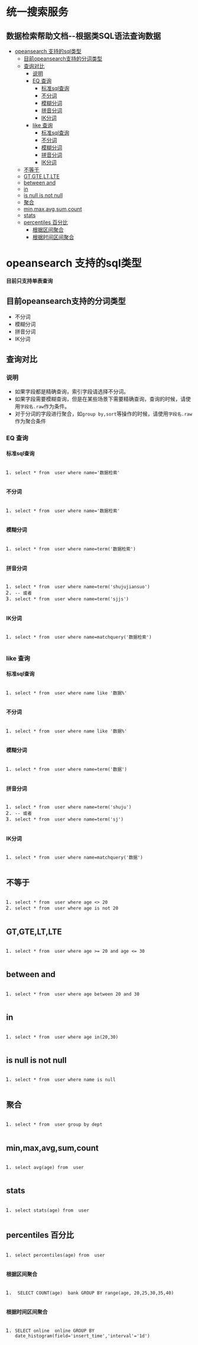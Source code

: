 # 统一搜索服务

## 数据检索帮助文档--根据类SQL语法查询数据 ##

<div id="wmd-preview" class="wmd-preview"><div class="md-section-divider"></div><p data-anchor-id="x9l3"><div class="toc">
<ul>
<li><a href="#opeansearch-支持的sql类型">opeansearch 支持的sql类型</a><ul>
<li><a href="#目前opeansearch支持的分词类型">目前opeansearch支持的分词类型</a></li>
<li><a href="#查询对比">查询对比</a><ul>
<li><a href="#说明">说明</a></li>
<li><a href="#eq-查询">EQ 查询</a><ul>
<li><a href="#标准sql查询">标准sql查询</a></li>
<li><a href="#不分词">不分词</a></li>
<li><a href="#模糊分词">模糊分词</a></li>
<li><a href="#拼音分词">拼音分词</a></li>
<li><a href="#ik分词">IK分词</a></li>
</ul>
</li>
<li><a href="#like-查询">like 查询</a><ul>
<li><a href="#标准sql查询-1">标准sql查询</a></li>
<li><a href="#不分词-1">不分词</a></li>
<li><a href="#模糊分词-1">模糊分词</a></li>
<li><a href="#拼音分词-1">拼音分词</a></li>
<li><a href="#ik分词-1">IK分词</a></li>
</ul>
</li>
</ul>
</li>
<li><a href="#不等于">不等于</a></li>
<li><a href="#gtgteltlte">GT,GTE,LT,LTE</a></li>
<li><a href="#between-and">between and</a></li>
<li><a href="#in">in</a></li>
<li><a href="#is-null-is-not-null">is null is not null</a></li>
<li><a href="#聚合">聚合</a></li>
<li><a href="#minmaxavgsumcount">min,max,avg,sum,count</a></li>
<li><a href="#stats">stats</a></li>
<li><a href="#percentiles-百分比">percentiles 百分比</a>
<ul>
<li><a href="#根据区间聚合">根据区间聚合</a></li>
<li><a href="#根据时间区间聚合">根据时间区间聚合</a></li>
</ul>

</ul>
</li>
</ul>
</li>
</ul>
</div>
</p><div class="md-section-divider"></div><h1 data-anchor-id="hn20" id="opeansearch-支持的sql类型">opeansearch 支持的sql类型</h1><p data-anchor-id="xys7"><strong>目前只支持单表查询</strong></p><div class="md-section-divider"></div><h2 data-anchor-id="4kh6" id="目前opeansearch支持的分词类型">目前opeansearch支持的分词类型</h2><ul data-anchor-id="sbfu">
<li>不分词</li>
<li>模糊分词</li>
<li>拼音分词</li>
<li>IK分词</li>
</ul><div class="md-section-divider"></div><h2 data-anchor-id="yaz1" id="查询对比">查询对比</h2><div class="md-section-divider"></div><h3 data-anchor-id="an95" id="说明">说明</h3><ul data-anchor-id="8mdt">
<li>如果字段都是精确查询，索引字段请选择不分词。</li>
<li>如果字段需要模糊查询，但是在某些场景下需要精确查询，查询的时候，请使用<code>字段名.raw</code>作为条件。</li>
<li>对于分词的字段进行聚合，如<code>group by,sort</code>等操作的时候，请使用<code>字段名.raw</code>作为聚合条件</li>
</ul><div class="md-section-divider"></div><h3 data-anchor-id="joh5" id="eq-查询">EQ 查询</h3><div class="md-section-divider"></div><h4 data-anchor-id="tztv" id="标准sql查询">标准sql查询</h4><div class="md-section-divider"></div><pre class="prettyprint linenums prettyprinted" data-anchor-id="brlf"><ol class="linenums"><li class="L0"><code class="language-sql"><span class="kwd">select</span><span class="pln"> </span><span class="pun">*</span><span class="pln"> </span><span class="kwd">from</span><span class="pln">  user </span><span class="kwd">where</span><span class="pln"> name</span><span class="pun">=</span><span class="str">'数据检索'</span></code></li></ol></pre><div class="md-section-divider"></div><h4 data-anchor-id="l3a5" id="不分词">不分词</h4><div class="md-section-divider"></div><pre class="prettyprint linenums prettyprinted" data-anchor-id="crfx"><ol class="linenums"><li class="L0"><code class="language-sql"><span class="kwd">select</span><span class="pln"> </span><span class="pun">*</span><span class="pln"> </span><span class="kwd">from</span><span class="pln">  user </span><span class="kwd">where</span><span class="pln"> name</span><span class="pun">=</span><span class="str">'数据检索'</span></code></li></ol></pre><div class="md-section-divider"></div><h4 data-anchor-id="ex99" id="模糊分词">模糊分词</h4><div class="md-section-divider"></div><pre class="prettyprint linenums prettyprinted" data-anchor-id="1ve6"><ol class="linenums"><li class="L0"><code class="language-sql"><span class="kwd">select</span><span class="pln"> </span><span class="pun">*</span><span class="pln"> </span><span class="kwd">from</span><span class="pln">  user </span><span class="kwd">where</span><span class="pln"> name</span><span class="pun">=</span><span class="pln">term</span><span class="pun">(</span><span class="str">'数据检索'</span><span class="pun">)</span></code></li></ol></pre><div class="md-section-divider"></div><h4 data-anchor-id="bg5d" id="拼音分词">拼音分词</h4><div class="md-section-divider"></div><pre class="prettyprint linenums prettyprinted" data-anchor-id="fg1c"><ol class="linenums"><li class="L0"><code class="language-sql"><span class="kwd">select</span><span class="pln"> </span><span class="pun">*</span><span class="pln"> </span><span class="kwd">from</span><span class="pln">  user </span><span class="kwd">where</span><span class="pln"> name</span><span class="pun">=</span><span class="pln">term</span><span class="pun">(</span><span class="str">'shujujiansuo'</span><span class="pun">)</span></code></li><li class="L1"><code class="language-sql"><span class="pun">--</span><span class="pln"> </span><span class="pun">或者</span></code></li><li class="L2"><code class="language-sql"><span class="kwd">select</span><span class="pln"> </span><span class="pun">*</span><span class="pln"> </span><span class="kwd">from</span><span class="pln">  user </span><span class="kwd">where</span><span class="pln"> name</span><span class="pun">=</span><span class="pln">term</span><span class="pun">(</span><span class="str">'sjjs'</span><span class="pun">)</span></code></li></ol></pre><div class="md-section-divider"></div><h4 data-anchor-id="oeq4" id="ik分词">IK分词</h4><div class="md-section-divider"></div><pre class="prettyprint linenums prettyprinted" data-anchor-id="olmr"><ol class="linenums"><li class="L0"><code class="language-sql"><span class="kwd">select</span><span class="pln"> </span><span class="pun">*</span><span class="pln"> </span><span class="kwd">from</span><span class="pln">  user </span><span class="kwd">where</span><span class="pln"> name</span><span class="pun">=</span><span class="pln">matchquery</span><span class="pun">(</span><span class="str">'数据检索'</span><span class="pun">)</span></code></li></ol></pre><div class="md-section-divider"></div><h3 data-anchor-id="8xn2" id="like-查询">like 查询</h3><div class="md-section-divider"></div><h4 data-anchor-id="xdp0" id="标准sql查询-1">标准sql查询</h4><div class="md-section-divider"></div><pre class="prettyprint linenums prettyprinted" data-anchor-id="7qci"><ol class="linenums"><li class="L0"><code class="language-sql"><span class="kwd">select</span><span class="pln"> </span><span class="pun">*</span><span class="pln"> </span><span class="kwd">from</span><span class="pln">  user </span><span class="kwd">where</span><span class="pln"> name like </span><span class="str">'数据%'</span></code></li></ol></pre><div class="md-section-divider"></div><h4 data-anchor-id="t3eo" id="不分词-1">不分词</h4><div class="md-section-divider"></div><pre class="prettyprint linenums prettyprinted" data-anchor-id="7p29"><ol class="linenums"><li class="L0"><code class="language-sql"><span class="kwd">select</span><span class="pln"> </span><span class="pun">*</span><span class="pln"> </span><span class="kwd">from</span><span class="pln">  user </span><span class="kwd">where</span><span class="pln"> name like </span><span class="str">'数据%'</span></code></li></ol></pre><div class="md-section-divider"></div><h4 data-anchor-id="571y" id="模糊分词-1">模糊分词</h4><div class="md-section-divider"></div><pre class="prettyprint linenums prettyprinted" data-anchor-id="4yv0"><ol class="linenums"><li class="L0"><code class="language-sql"><span class="kwd">select</span><span class="pln"> </span><span class="pun">*</span><span class="pln"> </span><span class="kwd">from</span><span class="pln">  user </span><span class="kwd">where</span><span class="pln"> name</span><span class="pun">=</span><span class="pln">term</span><span class="pun">(</span><span class="str">'数据'</span><span class="pun">)</span></code></li></ol></pre><div class="md-section-divider"></div><h4 data-anchor-id="40ix" id="拼音分词-1">拼音分词</h4><div class="md-section-divider"></div><pre class="prettyprint linenums prettyprinted" data-anchor-id="lj19"><ol class="linenums"><li class="L0"><code class="language-sql"><span class="kwd">select</span><span class="pln"> </span><span class="pun">*</span><span class="pln"> </span><span class="kwd">from</span><span class="pln">  user </span><span class="kwd">where</span><span class="pln"> name</span><span class="pun">=</span><span class="pln">term</span><span class="pun">(</span><span class="str">'shuju'</span><span class="pun">)</span></code></li><li class="L1"><code class="language-sql"><span class="pun">--</span><span class="pln"> </span><span class="pun">或者</span></code></li><li class="L2"><code class="language-sql"><span class="kwd">select</span><span class="pln"> </span><span class="pun">*</span><span class="pln"> </span><span class="kwd">from</span><span class="pln">  user </span><span class="kwd">where</span><span class="pln"> name</span><span class="pun">=</span><span class="pln">term</span><span class="pun">(</span><span class="str">'sj'</span><span class="pun">)</span></code></li></ol></pre><div class="md-section-divider"></div><h4 data-anchor-id="fe88" id="ik分词-1">IK分词</h4><div class="md-section-divider"></div><pre class="prettyprint linenums prettyprinted" data-anchor-id="8mn6"><ol class="linenums"><li class="L0"><code class="language-sql"><span class="kwd">select</span><span class="pln"> </span><span class="pun">*</span><span class="pln"> </span><span class="kwd">from</span><span class="pln">  user </span><span class="kwd">where</span><span class="pln"> name</span><span class="pun">=</span><span class="pln">matchquery</span><span class="pun">(</span><span class="str">'数据'</span><span class="pun">)</span></code></li></ol></pre><div class="md-section-divider"></div><h2 data-anchor-id="50pi" id="不等于">不等于</h2><div class="md-section-divider"></div><pre class="prettyprint linenums prettyprinted" data-anchor-id="7rhh"><ol class="linenums"><li class="L0"><code class="language-sql"><span class="kwd">select</span><span class="pln"> </span><span class="pun">*</span><span class="pln"> </span><span class="kwd">from</span><span class="pln">  user </span><span class="kwd">where</span><span class="pln"> age </span><span class="pun">&lt;&gt;</span><span class="pln"> </span><span class="lit">20</span></code></li><li class="L1"><code class="language-sql"><span class="kwd">select</span><span class="pln"> </span><span class="pun">*</span><span class="pln"> </span><span class="kwd">from</span><span class="pln">  user </span><span class="kwd">where</span><span class="pln"> age </span><span class="kwd">is</span><span class="pln"> </span><span class="kwd">not</span><span class="pln"> </span><span class="lit">20</span></code></li></ol></pre><div class="md-section-divider"></div><h2 data-anchor-id="l2yi" id="gtgteltlte">GT,GTE,LT,LTE</h2><div class="md-section-divider"></div><pre class="prettyprint linenums prettyprinted" data-anchor-id="kuz7"><ol class="linenums"><li class="L0"><code class="language-sql"><span class="kwd">select</span><span class="pln"> </span><span class="pun">*</span><span class="pln"> </span><span class="kwd">from</span><span class="pln">  user </span><span class="kwd">where</span><span class="pln"> age </span><span class="pun">&gt;=</span><span class="pln"> </span><span class="lit">20</span><span class="pln"> </span><span class="kwd">and</span><span class="pln"> age </span><span class="pun">&lt;=</span><span class="pln"> </span><span class="lit">30</span></code></li></ol></pre><div class="md-section-divider"></div><h2 data-anchor-id="r7uh" id="between-and">between and</h2><div class="md-section-divider"></div><pre class="prettyprint linenums prettyprinted" data-anchor-id="7t3n"><ol class="linenums"><li class="L0"><code class="language-sql"><span class="kwd">select</span><span class="pln"> </span><span class="pun">*</span><span class="pln"> </span><span class="kwd">from</span><span class="pln">  user </span><span class="kwd">where</span><span class="pln"> age between </span><span class="lit">20</span><span class="pln"> </span><span class="kwd">and</span><span class="pln"> </span><span class="lit">30</span></code></li></ol></pre><div class="md-section-divider"></div><h2 data-anchor-id="rue8" id="in">in</h2><div class="md-section-divider"></div><pre class="prettyprint linenums prettyprinted" data-anchor-id="clu8"><ol class="linenums"><li class="L0"><code class="language-sql"><span class="kwd">select</span><span class="pln"> </span><span class="pun">*</span><span class="pln"> </span><span class="kwd">from</span><span class="pln">  user </span><span class="kwd">where</span><span class="pln"> age </span><span class="kwd">in</span><span class="pun">(</span><span class="lit">20</span><span class="pun">,</span><span class="lit">30</span><span class="pun">)</span></code></li></ol></pre><div class="md-section-divider"></div><h2 data-anchor-id="4jwp" id="is-null-is-not-null">is null is not null</h2><div class="md-section-divider"></div><pre class="prettyprint linenums prettyprinted" data-anchor-id="8az9"><ol class="linenums"><li class="L0"><code class="language-sql"><span class="kwd">select</span><span class="pln"> </span><span class="pun">*</span><span class="pln"> </span><span class="kwd">from</span><span class="pln">  user </span><span class="kwd">where</span><span class="pln"> name </span><span class="kwd">is</span><span class="pln"> </span><span class="kwd">null</span></code></li></ol></pre><div class="md-section-divider"></div><h2 data-anchor-id="8cjx" id="聚合">聚合</h2><div class="md-section-divider"></div><pre class="prettyprint linenums prettyprinted" data-anchor-id="nyli"><ol class="linenums"><li class="L0"><code class="language-sql"><span class="kwd">select</span><span class="pln"> </span><span class="pun">*</span><span class="pln"> </span><span class="kwd">from</span><span class="pln">  user </span><span class="kwd">group</span><span class="pln"> </span><span class="kwd">by</span><span class="pln"> dept</span></code></li></ol></pre><div class="md-section-divider"></div><h2 data-anchor-id="blqh" id="minmaxavgsumcount">min,max,avg,sum,count</h2><div class="md-section-divider"></div><pre class="prettyprint linenums prettyprinted" data-anchor-id="5b35"><ol class="linenums"><li class="L0"><code class="language-sql"><span class="kwd">select</span><span class="pln"> avg</span><span class="pun">(</span><span class="pln">age</span><span class="pun">)</span><span class="pln"> </span><span class="kwd">from</span><span class="pln">  user </span></code></li></ol></pre><div class="md-section-divider"></div><h2 data-anchor-id="3fvr" id="stats">stats</h2><div class="md-section-divider"></div><pre class="prettyprint linenums prettyprinted" data-anchor-id="mqkf"><ol class="linenums"><li class="L0"><code class="language-sql"><span class="kwd">select</span><span class="pln"> stats</span><span class="pun">(</span><span class="pln">age</span><span class="pun">)</span><span class="pln"> </span><span class="kwd">from</span><span class="pln">  user </span></code></li></ol></pre><div class="md-section-divider"></div><h2 data-anchor-id="lyoe" id="percentiles-百分比">percentiles 百分比</h2><div class="md-section-divider"></div><pre class="prettyprint linenums prettyprinted" data-anchor-id="ptmd"><ol class="linenums"><li class="L0"><code class="language-sql"><span class="kwd">select</span><span class="pln"> percentiles</span><span class="pun">(</span><span class="pln">age</span><span class="pun">)</span><span class="pln"> </span><span class="kwd">from</span><span class="pln">  user </span></code></li></ol></pre><div class="md-section-divider"></div><h4 data-anchor-id="7jtq" id="根据区间聚合">根据区间聚合</h4><div class="md-section-divider"></div><pre class="prettyprint linenums prettyprinted" data-anchor-id="47sz"><ol class="linenums"><li class="L0"><code><span class="pln"> SELECT COUNT</span><span class="pun">(</span><span class="pln">age</span><span class="pun">)</span><span class="pln">  bank GROUP BY range</span><span class="pun">(</span><span class="pln">age</span><span class="pun">,</span><span class="pln"> </span><span class="lit">20</span><span class="pun">,</span><span class="lit">25</span><span class="pun">,</span><span class="lit">30</span><span class="pun">,</span><span class="lit">35</span><span class="pun">,</span><span class="lit">40</span><span class="pun">)</span></code></li></ol></pre><div class="md-section-divider"></div><h4 data-anchor-id="syhn" id="根据时间区间聚合">根据时间区间聚合</h4><div class="md-section-divider"></div><pre class="prettyprint linenums prettyprinted" data-anchor-id="llge"><ol class="linenums"><li class="L0"><code><span class="pln">SELECT online  online GROUP BY date_histogram</span><span class="pun">(</span><span class="pln">field</span><span class="pun">=</span><span class="str">'insert_time'</span><span class="pun">,</span><span class="str">'interval'</span><span class="pun">=</span><span class="str">'1d'</span><span class="pun">)</span></code></li></ol></pre></div>
